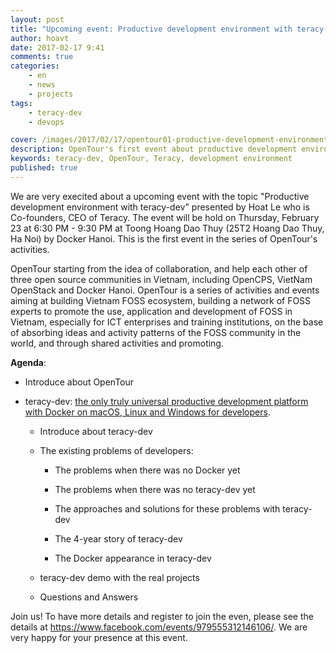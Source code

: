 ```yaml
---
layout: post
title: "Upcoming event: Productive development environment with teracy-dev"
author: hoavt
date: 2017-02-17 9:41
comments: true
categories:
    - en
    - news
    - projects
tags:
    - teracy-dev
    - devops

cover: /images/2017/02/17/opentour01-productive-development-environment-teracy-dev.jpg
description: OpenTour's first event about productive development environment with teracy-dev
keywords: teracy-dev, OpenTour, Teracy, development environment
published: true
---
```


We are very execited about a upcoming event with the topic "Productive development environment with teracy-dev"
presented by Hoat Le who is Co-founders, CEO of Teracy. The event will be hold on Thursday, February
23 at 6:30 PM - 9:30 PM at Toong Hoang Dao Thuy (25T2 Hoang Dao Thuy, Ha Noi) by Docker Hanoi. This is
the first event in the series of OpenTour's activities. 

OpenTour starting from the idea of ​​collaboration, and help each other of three open source communities in
Vietnam, including OpenCPS, VietNam OpenStack and Docker Hanoi. OpenTour is a series of activities
and events aiming at building Vietnam FOSS ecosystem, building a network of FOSS experts to promote
the use, application and development of FOSS in Vietnam, especially for ​​ICT enterprises
and training institutions, on the base of absorbing ideas and activity patterns of the FOSS community
in the world, and through shared activities and promoting.


<!-- more -->

**Agenda**:

- Introduce about OpenTour

- teracy-dev: [the only truly universal productive development platform with Docker on macOS, Linux and Windows for developers](/2016/12/20/teracy-dev-the-only-truly-universal-productive-development-platform-with-docker-on-macos-linux-and-windows/).

    + Introduce about teracy-dev

    + The existing problems of developers:

        + The problems when there was no Docker yet

        + The problems when there was no teracy-dev yet

        + The approaches and solutions for these problems with teracy-dev

        + The 4-year story of teracy-dev

        + The Docker appearance in teracy-dev

    + teracy-dev demo with the real projects

    + Questions and Answers

Join us! To have more details and register to join
the even, please see the details at https://www.facebook.com/events/979555312146106/. We are very happy
for your presence at this event.




